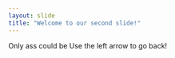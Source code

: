```yaml
---
layout: slide
title: "Welcome to our second slide!"
---
```

Only ass could be 
Use the left arrow to go back!

